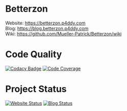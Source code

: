# Betterzon
Website: https://betterzon.p4ddy.com<br>
Blog: https://blog.betterzon.p4ddy.com<br>
Wiki: https://github.com/Mueller-Patrick/Betterzon/wiki

# Code Quality
[![Codacy Badge](https://app.codacy.com/project/badge/Grade/88e47ebf837b43af9d12147c22f77f7f)](https://www.codacy.com/gh/Mueller-Patrick/Betterzon/dashboard?utm_source=github.com&amp;utm_medium=referral&amp;utm_content=Mueller-Patrick/Betterzon&amp;utm_campaign=Badge_Grade)
[![Code Coverage](https://img.shields.io/badge/coverage-81%25-green)](https://ci.betterzon.xyz)

# Project Status
[![Website Status](https://img.shields.io/website?label=betterzon.p4ddy.com&style=for-the-badge&url=https%3A%2F%2Fbetterzon.p4ddy.com)](https://betterzon.p4ddy.com)
[![Blog Status](https://img.shields.io/website?label=blog.betterzon.p4ddy.com&style=for-the-badge&url=https%3A%2F%2Fblog.betterzon.p4ddy.com)](https://blog.betterzon.p4ddy.com)
